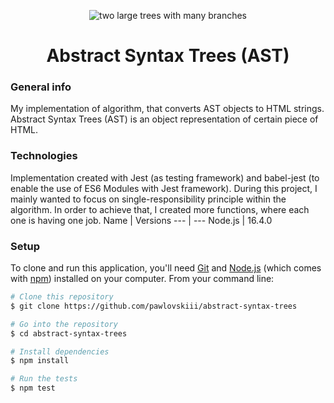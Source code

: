 <p align="center">
<img src="https://miro.medium.com/max/2000/1*GXdOy_idJhHuijHgWuZ0lQ.jpeg" alt="two large trees with many branches">
</p>
<h1 align="center">
    Abstract Syntax Trees (AST)
</h1
<p> </p>

### General info 
My implementation of algorithm, that converts AST objects to HTML strings. Abstract Syntax Trees (AST) is an object representation of certain piece of HTML.
### Technologies
Implementation created with Jest (as testing framework) and babel-jest (to enable the use of ES6 Modules with Jest framework). During this project, I mainly wanted to focus on single-responsibility principle within the algorithm. In order to achieve that, I created more functions, where each one is having one job.
Name  | Versions
--- | --- 
Node.js  | 16.4.0
### Setup
To clone and run this application, you'll need [Git](https://git-scm.com) and [Node.js](https://nodejs.org/en/download/) (which comes with [npm](http://npmjs.com)) installed on your computer. From your command line:

```bash
# Clone this repository
$ git clone https://github.com/pawlovskiii/abstract-syntax-trees

# Go into the repository
$ cd abstract-syntax-trees

# Install dependencies
$ npm install 

# Run the tests
$ npm test
```